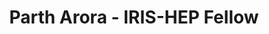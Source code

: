 ---
layout: fellow
pagetype: fellow
shortname: parth-07
permalink: /fellows/parth-07.html
fellow-name: Parth Arora
title: Parth Arora - IRIS-HEP Fellow
active: True
dates:
  start: 2021-11-21
  end: 2022-05-21
photo: /assets/images/team/Parth-Arora.jpg
institution: University School of Information, Communication and Technology, GGSIPU, New Delhi, India
e-mail: partharora99160808@gmail.com
project_title: Add support for custom types in Clad with a focus on the Softsusy library.
project_goal: >
   User-defined types in C++ helps to make code more readable and maintainable. Many user-defined programs and almost every major library uses user-defined types. Thus it is very crucial for clad to support differentiating user-defined types. The first goal of the project is to add support for differentiating user-defined types in clad. Clad currently also does not support many C++ syntaxes. Many of these are essential and are very well used in day-to-day programming such as break and continue statements. The second goal of the project is to battle test clad on Eigen library codebase to find and add support for most of the missing syntax as well as to improve support for differentiating function calls.
mentors:
  - Vassil Vassilev (Princeton University)
  - David Lange (Princeton University)
proposal: /assets/pdf/Fellow-Parth-Arora-Proposal.pdf
presentations:
current_status:
---